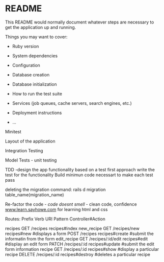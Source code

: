 # README

This README would normally document whatever steps are necessary to get the
application up and running.

Things you may want to cover:

* Ruby version

* System dependencies

* Configuration

* Database creation

* Database initialization

* How to run the test suite

* Services (job queues, cache servers, search engines, etc.)

* Deployment instructions

* ...

Minitest

Layout of the application

Integration Testing

Model Tests - unit testing

TDD -design the app functionality based on a test first approach
write the test for the functionality
Build minimun code necessart to make each test pass

deleting the migration 
command: rails d migration table_name(migration_name)

Re-factor the code - *code doesnt smell* - clean code, confidence
www.learn.sayhowe.com for learning html and css


Routes:
Prefix       Verb   URI Pattern          Controller#Action

recipes      GET     /recipes             recipes#index
new_recipe   GET     /recipes/new         recipes#new         #displays a form
             POST    /recipes             recipes#create      #submit the informatin from the form
edit_recipe  GET     /recipes/:id/edit    recipes#edit        #display an edit form
             PATCH   /recipes/:id         recipes#update      #submit the edit form information
recipe       GET     /recipes/:id         recipes#show        #display a particular recipe
             DELETE  /recipes/:id         recipes#destroy     #deletes a particular recipe